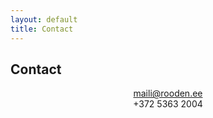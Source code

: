 ```yaml
---
layout: default
title: Contact
---
```


Contact
-------

<center>

maili@rooden.ee
<br>
+372 5363 2004

</center>

